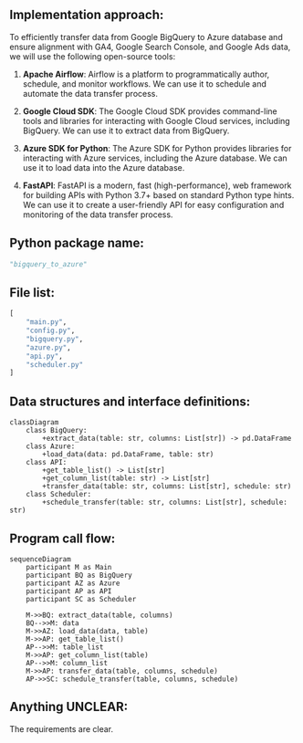 ## Implementation approach:
To efficiently transfer data from Google BigQuery to Azure database and ensure alignment with GA4, Google Search Console, and Google Ads data, we will use the following open-source tools:

1. **Apache Airflow**: Airflow is a platform to programmatically author, schedule, and monitor workflows. We can use it to schedule and automate the data transfer process.

2. **Google Cloud SDK**: The Google Cloud SDK provides command-line tools and libraries for interacting with Google Cloud services, including BigQuery. We can use it to extract data from BigQuery.

3. **Azure SDK for Python**: The Azure SDK for Python provides libraries for interacting with Azure services, including the Azure database. We can use it to load data into the Azure database.

4. **FastAPI**: FastAPI is a modern, fast (high-performance), web framework for building APIs with Python 3.7+ based on standard Python type hints. We can use it to create a user-friendly API for easy configuration and monitoring of the data transfer process.

## Python package name:
```python
"bigquery_to_azure"
```

## File list:
```python
[
    "main.py",
    "config.py",
    "bigquery.py",
    "azure.py",
    "api.py",
    "scheduler.py"
]
```

## Data structures and interface definitions:
```mermaid
classDiagram
    class BigQuery:
        +extract_data(table: str, columns: List[str]) -> pd.DataFrame
    class Azure:
        +load_data(data: pd.DataFrame, table: str)
    class API:
        +get_table_list() -> List[str]
        +get_column_list(table: str) -> List[str]
        +transfer_data(table: str, columns: List[str], schedule: str)
    class Scheduler:
        +schedule_transfer(table: str, columns: List[str], schedule: str)
```

## Program call flow:
```mermaid
sequenceDiagram
    participant M as Main
    participant BQ as BigQuery
    participant AZ as Azure
    participant AP as API
    participant SC as Scheduler

    M->>BQ: extract_data(table, columns)
    BQ-->>M: data
    M->>AZ: load_data(data, table)
    M->>AP: get_table_list()
    AP-->>M: table_list
    M->>AP: get_column_list(table)
    AP-->>M: column_list
    M->>AP: transfer_data(table, columns, schedule)
    AP->>SC: schedule_transfer(table, columns, schedule)
```

## Anything UNCLEAR:
The requirements are clear.